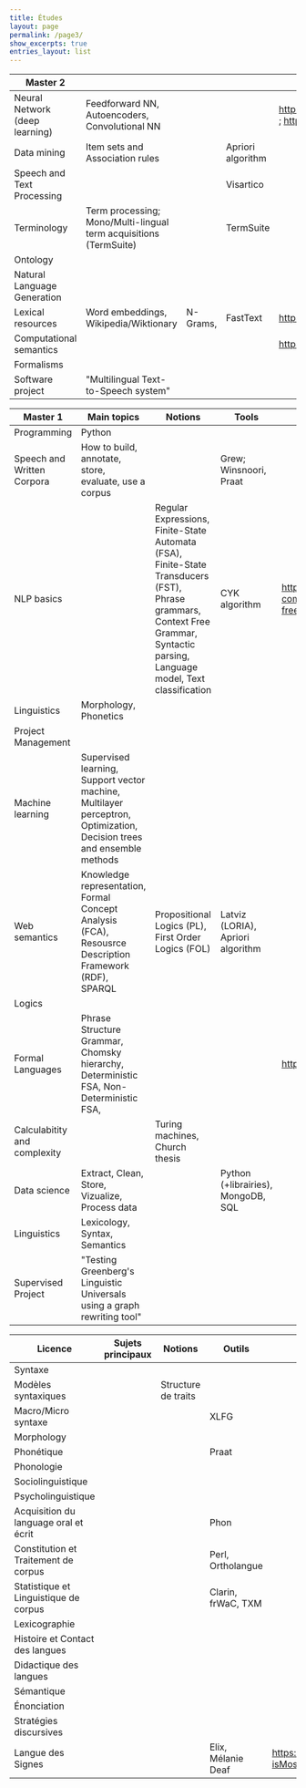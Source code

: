 ```yaml
---
title: Études
layout: page
permalink: /page3/
show_excerpts: true
entries_layout: list
---
```


| Master 2                       |                                                                                                                       |                                                                                                                                                                                 |                                    |                                                                                                                              |
|--------------------------------|-----------------------------------------------------------------------------------------------------------------------|---------------------------------------------------------------------------------------------------------------------------------------------------------------------------------|------------------------------------|------------------------------------------------------------------------------------------------------------------------------|
| Neural Network (deep learning) | Feedforward NN, Autoencoders, Convolutional NN                                                                        |                                                                                                                                                                                 |                                    | http://info.usherbrooke.ca/hlarochelle/neural_networks/description.html ; https://www.deeplearningbook.org/                  |
| Data mining                    | Item sets and Association rules                                                                                       |                                                                                                                                                                                 | Apriori algorithm                  |                                                                                                                              |
| Speech and Text Processing     |                                                                                                                       |                                                                                                                                                                                 | Visartico                          |                                                                                                                              |
| Terminology                    | Term processing; Mono/Multi-lingual term acquisitions (TermSuite)                                                     |                                                                                                                                                                                 | TermSuite                          |                                                                                                                              |
| Ontology                       |                                                                                                                       |                                                                                                                                                                                 |                                    |                                                                                                                              |
| Natural Language Generation    |                                                                                                                       |                                                                                                                                                                                 |                                    |                                                                                                                              |
| Lexical resources              | Word embeddings, Wikipedia/Wiktionary                                                                                 | N-Grams,                                                                                                                                                                        | FastText                           | https://dumps.wikimedia.org/ https://xefer.com/wikipedia                                                                     |
| Computational semantics        |                                                                                                                       |                                                                                                                                                                                 |                                    | https://members.loria.fr/PdeGroote/slides/SemComp.pdf                                                                        |
| Formalisms                     |                                                                                                                       |                                                                                                                                                                                 |                                    |                                                                                                                              |
| Software project               | "Multilingual Text-to-Speech system"                                                                                  |

| Master 1                       | Main topics                                                                                                           | Notions                                                                                                                                                                         | Tools                              | Useful links                                                                                                                 |
|--------------------------------|-----------------------------------------------------------------------------------------------------------------------|---------------------------------------------------------------------------------------------------------------------------------------------------------------------------------|------------------------------------|------------------------------------------------------------------------------------------------------------------------------|
| Programming                    | Python                                                                                                                |                                                                                                                                                                                 |                                    |                                                                                                                              |
| Speech and Written Corpora     | How to build, annotate, store, evaluate, use a corpus                                                                 |                                                                                                                                                                                 | Grew; Winsnoori, Praat             |                                                                                                                              |
| NLP basics                     |                                                                                                                       | Regular Expressions, Finite-State Automata (FSA), Finite-State Transducers (FST), Phrase grammars, Context Free Grammar, Syntactic parsing, Language model, Text classification | CYK algorithm                      | https://aboutcomments-wordpress-com.cdn.ampproject.org/c/s/aboutcomments.wordpress.com/2020/10/18/context-free-grammars/amp/ |
| Linguistics                    | Morphology, Phonetics                                                                                                 |                                                                                                                                                                                                                                                                                                                                         |                                    |                                                                                                                              |
| Project Management             |                                                                                                                       |                                                                                                                                                                                 |                                    |                                                                                                                              |
| Machine learning               | Supervised learning, Support vector machine, Multilayer perceptron, Optimization, Decision trees and ensemble methods |                                                                                                                                                                                 |                                    |                                                                                                                              |
| Web semantics                  | Knowledge representation, Formal Concept Analysis (FCA),  Resousrce Description Framework (RDF), SPARQL               | Propositional Logics (PL), First Order Logics (FOL)                                                                                                                             | Latviz (LORIA), Apriori algorithm  |                                                                                                                              |
| Logics                         |                                                                                                                       |                                                                                                                                                                                 |                                    |                                                                                                                              |
| Formal Languages               | Phrase Structure Grammar, Chomsky hierarchy, Deterministic FSA, Non-Deterministic FSA,                                |                                                                                                                                                                                 |                                    | https://members.loria.fr/PdeGroote/slides/FL1.pdf                                                                            |
| Calculabitity and complexity   |                                                                                                                       | Turing machines, Church thesis                                                                                                                                                  |                                    |                                                                                                                              |
| Data science                   | Extract, Clean, Store, Vizualize, Process data                                                                        |                                                                                                                                                                                 | Python (+librairies), MongoDB, SQL |                                                                                                                              |
| Linguistics                    | Lexicology, Syntax, Semantics                                                                                         |                                                                                                                                                                                 |                                    |                                                                                                                              |
| Supervised Project             | "Testing Greenberg's Linguistic Universals using a graph rewriting tool"                                              |                                                                                                                                                                                 |                                    |                                                                                                                              |

| Licence                               | Sujets principaux                                                                                                                                          | Notions             | Outils             | Liens utiles |
|---------------------------------------|------------------------------------------------------------------------------------------------------------------------------------------------------------|---------------------|--------------------|--------------|
| Syntaxe                               |                                                                                                                                                            |                     |                    |              |
| Modèles syntaxiques                   |                                                                                                                                                            | Structure de traits |                    |              |
| Macro/Micro syntaxe                   |                                                                                                                                                            |                     | XLFG               |              |
| Morphology                            |                                                                                                                                                            |                     |                    |              |
| Phonétique                            |                                                                                                                                                            |                     | Praat              |              |
| Phonologie                            |                                                                                                                                                            |                     |                    |              |
| Sociolinguistique                     |                                                                                                                                                            |                     |                    |              |
| Psycholinguistique                    |                                                                                                                                                            |                     |                    |              |
| Acquisition du language oral et écrit |                                                                                                                                                            |                     | Phon               |              |
| Constitution et Traitement de corpus  |                                                                                                                                                            |                     | Perl, Ortholangue  |              |
| Statistique et Linguistique de corpus |                                                                                                                                                            |                     | Clarin, frWaC, TXM |              |
| Lexicographie                         |                                                                                                                                                            |                     |                    |              |
| Histoire et Contact des langues       |                                                                                                                                                            |                     |                    |              |
| Didactique des langues                |                                                                                                                                                            |                     |                    |              |
| Sémantique                            |                                                                                                                                                            |                     |                    |              |
| Énonciation                           |                                                                                                                                                            |                     |                    |              |
| Stratégies discursives                |                                                                                                                                                            |                     |                    |              |
| Langue des Signes                     |                                                                                                                                                           |                     |Elix, Mélanie Deaf          | https://signsatwork.orange-labs.fr/signs/mostrecent?isMostRecent=false&isSearch=false&fbclid=IwAR1CX26FSDXBIdeVudDo5YENtNW_7VVE5b0UfX1iBitWlJUiwKRGGyZY8c4 |
